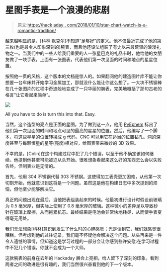 # 星图手表是一个浪漫的悲剧

> 原文:[https://hack aday . com/2018/01/10/star-chart-watch-is-a-romantic-tradition/](https://hackaday.com/2018/01/10/star-chart-watch-is-a-romantic-tragedy/)

越来越明显的是，[科林·默克尔]不知道“足够好”的定义。他不仅最近完成了他的第三枚(也是最令人印象深刻的)腕表，而且他还设法组装了有史以来最荒谬的浪漫礼物之一。当我们中的一些人给我们重要的人一张星巴克的礼品卡时，他给他的女朋友做了一块手表，上面有一张图表，代表他们第一次见面的时间和地点的星星位置。

按照他一贯的风格，这个版本的文档是惊人的。如果翻阅他的建造图片库不能让你想要一台车床并开始学习金属加工，那就没什么能让你这么想了。一大块不锈钢棒在几十张图片的过程中奇迹般地变成了一只华丽的腕表，完美地概括了那句古老的格言“让它看起来简单”。

[![](../Images/f2c5dbbddedf1cd99d00e76129ddf50a.png)](https://hackaday.com/wp-content/uploads/2018/01/starwatch_detail.jpg)

All you have to do is turn this into that. Easy.

当然，这个造型的亮点是正面的星图。为了做到这一点，他用 [PyEphem](http://rhodesmill.org/pyephem/) 标出了他们第一次见面的时间和地点可见的最亮的星星的位置。然后，他编写了一个脚本，将这些星星的位置转换成 g 代码，CNC 可以用它在适当的位置钻孔。洞的深度甚至与每颗恒星的星等(亮度)相对应，给图表带来微妙的 3D 效果。

不幸的是，[Colin]在这个构建过程中犯了几个错误，以至于他不确定该如何继续。他提到他甚至可能被迫从头开始。很难想象看起来这么好的东西怎么会以失败告终，但制表业是无情的。

首先，他用 304 不锈钢代替 303 不锈钢。这使得加工表壳更加困难，从他第一次切割开始，他就意识到这将是一个问题。虽然这是他在构建日志中多次提到的烦恼，但他至少能够解决它。

真正的问题出现在最后，当他把表组装起来的时候。他最初进行设计时假设前玻璃为 0.5 毫米厚，但实际上使用了 0.8 毫米厚的玻璃。这种微小的差异足以导致秒针在玻璃上摩擦，从而拖累机芯。最终结果是电池会非常快地耗尽，从而使手表变得毫无用处。

我们无法想象[科林]意识到发生了什么时的心碎感觉；光是读到它，我们就感觉很糟糕。但考虑到他的过往记录，我们毫不怀疑他会解决这个问题。从头再来是一件令人遗憾的事情，但知道这是学习过程的一部分会让你感到些许安慰:在学习过程中不犯几个错误，你就不会成为一个大师。

这款腕表的前身在去年的 Hackaday 展会上亮相，给人留下了深刻的印象。看到两者之间的改进是很有趣的，我们当然很兴奋看到他的下一个版本。